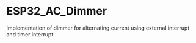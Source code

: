 # ESP32_AC_Dimmer
Implementation of dimmer for alternating current using external interrupt and timer interrupt.

